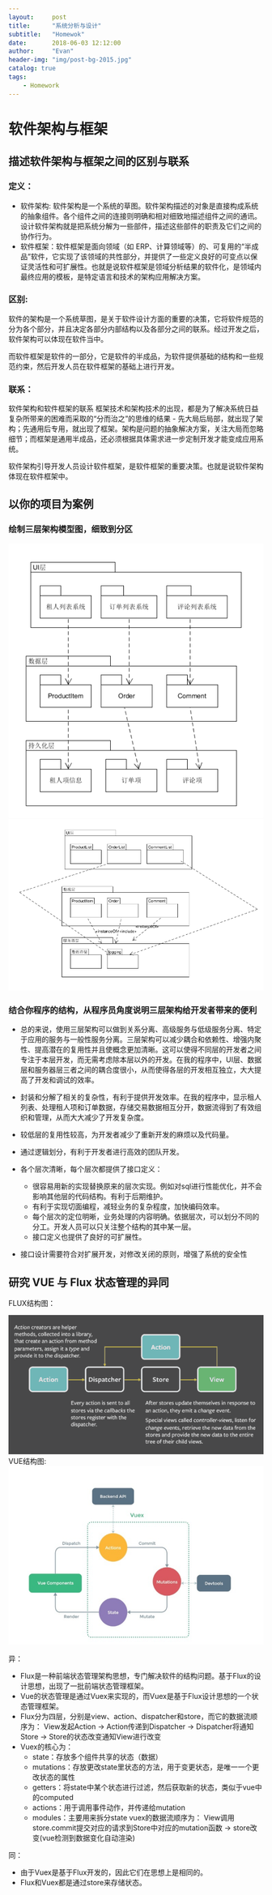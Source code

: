 ```yaml
---
layout:     post
title:      "系统分析与设计"
subtitle:   "Homewok"
date:       2018-06-03 12:12:00
author:     "Evan"
header-img: "img/post-bg-2015.jpg"
catalog: true
tags:
    - Homework
---
```


# 软件架构与框架
## 描述软件架构与框架之间的区别与联系
### 定义：
- 软件架构: 软件架构是一个系统的草图。软件架构描述的对象是直接构成系统的抽象组件。各个组件之间的连接则明确和相对细致地描述组件之间的通讯。设计软件架构就是把系统分解为一些部件，描述这些部件的职责及它们之间的协作行为。   
- 软件框架：软件框架是面向领域（如 ERP、计算领域等）的、可复用的“半成品”软件，它实现了该领域的共性部分，并提供了一些定义良好的可变点以保证灵活性和可扩展性。也就是说软件框架是领域分析结果的软件化，是领域内最终应用的模板，是特定语言和技术的架构应用解决方案。   
### 区别:
软件的架构是一个系统草图，是关于软件设计方面的重要的决策，它将软件规范的分为各个部分，并且决定各部分内部结构以及各部分之间的联系。经过开发之后，软件架构可以体现在软件当中。   

而软件框架是软件的一部分，它是软件的半成品，为软件提供基础的结构和一些规范约束，然后开发人员在软件框架的基础上进行开发。

### 联系：

软件架构和软件框架的联系 框架技术和架构技术的出现，都是为了解决系统日益复杂所带来的困难而采取的“分而治之”的思维的结果 - 先大局后局部，就出现了架构；先通用后专用，就出现了框架。架构是问题的抽象解决方案，关注大局而忽略细节；而框架是通用半成品，还必须根据具体需求进一步定制开发才能变成应用系统。  

软件架构引导开发人员设计软件框架，是软件框架的重要决策。也就是说软件架构体现在软件框架中。  

## 以你的项目为案例
### 绘制三层架构模型图，细致到分区
![](xf3.png)
![](xf4.png)


### 结合你程序的结构，从程序员角度说明三层架构给开发者带来的便利
- 总的来说，使用三层架构可以做到关系分离、高级服务与低级服务分离、特定于应用的服务与一般性服务分离。三层架构可以减少耦合和依赖性、增强内聚性、提高潜在的复用性并且使概念更加清晰。这可以使得不同层的开发者之间专注于本层开发，而无需考虑除本层以外的开发。在我的程序中，UI层、数据层和服务器层三者之间的耦合度很小，从而使得各层的开发相互独立，大大提高了开发和调试的效率。
- 封装和分解了相关的复杂性，有利于提供开发效率。在我的程序中，显示租人列表、处理租人项和订单数据，存储交易数据相互分开，数据流得到了有效组织和管理，从而大大减少了开发复杂度。
- 较低层的复用性较高，为开发者减少了重新开发的麻烦以及代码量。
- 通过逻辑划分，有利于开发者进行高效的团队开发。
- 各个层次清晰，每个层次都提供了接口定义：
    - 很容易用新的实现替换原来的层次实现。例如对sql进行性能优化，并不会影响其他层的代码结构。有利于后期维护。
    - 有利于实现切面编程，减轻业务的复杂程度，加快编码效率。
    - 每个层次的定位明晰，业务处理的内容明确。依据层次，可以划分不同的分工。开发人员可以只关注整个结构的其中某一层。 
    - 接口定义也提供了良好的可扩展性。

- 接口设计需要符合对扩展开发，对修改关闭的原则，增强了系统的安全性

## 研究 VUE 与 Flux 状态管理的异同

FLUX结构图：

![](xf5.png)
VUE结构图:
![](xf6.png)

异：

- Flux是一种前端状态管理架构思想，专门解决软件的结构问题。基于Flux的设计思想，出现了一批前端状态管理框架。
- Vue的状态管理是通过Vuex来实现的，而Vuex是基于Flux设计思想的一个状态管理框架。
- Flux分为四层，分别是view、action、dispatcher和store，而它的数据流顺序为： View发起Action -> Action传递到Dispatcher -> Dispatcher将通知Store -> Store的状态改变通知View进行改变
- Vuex的核心为：
    - state：存放多个组件共享的状态（数据）
    - mutations：存放更改state里状态的方法，用于变更状态，是唯一一个更改状态的属性
    - getters：将state中某个状态进行过滤，然后获取新的状态，类似于vue中的computed
    - actions：用于调用事件动作，并传递给mutation
    - modules：主要用来拆分state vuex的数据流顺序为： View调用store.commit提交对应的请求到Store中对应的mutation函数 -> store改变(vue检测到数据变化自动渲染)

同：

- 由于Vuex是基于Flux开发的，因此它们在思想上是相同的。
- Flux和Vuex都是通过store来存储状态。